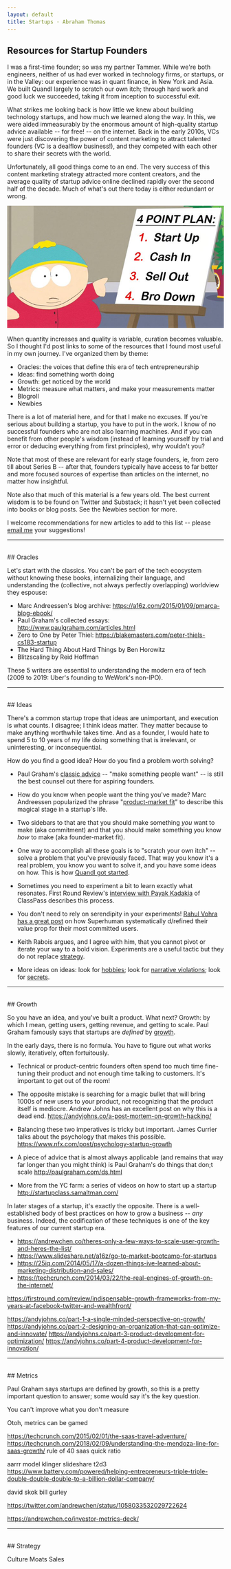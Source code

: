 ```yaml
---
layout: default
title: Startups · Abraham Thomas
---
```


## Resources for Startup Founders

I was a first-time founder; so was my partner Tammer.  While we're both engineers, neither of us had ever worked in technology firms, or startups, or in the Valley: our experience was in quant finance, in New York and Asia.  We built Quandl largely to scratch our own itch; through hard work and good luck we succeeded, taking it from inception to successful exit. 

What strikes me looking back is how little we knew about building technology startups, and how much we learned along the way.  In this, we were aided immeasurably by the enormous amount of high-quality startup advice available -- for free! -- on the internet.  Back in the early 2010s, VCs were just discovering the power of content marketing to attract talented founders (VC is a dealflow business!), and they competed with each other to share their secrets with the world.  

Unfortunately, all good things come to an end.  The very success of this content marketing strategy attracted more content creators, and the average quality of startup advice online declined rapidly over the second half of the decade.  Much of what's out there today is either redundant or wrong. 

<img src="/assets/img/south-park-bro-down.jpeg" alt="Startups" class="image">

When quantity increases and quality is variable, curation becomes valuable.  So I thought I'd post links to some of the resources that I found most useful in my own journey.  I've organized them by theme:

- Oracles: the voices that define this era of tech entrepreneurship
- Ideas: find something worth doing
- Growth: get noticed by the world
- Metrics: measure what matters, and make your measurements matter
- Blogroll
- Newbies

There is a lot of material here, and for that I make no excuses.  If you're serious about building a startup, you have to put in the work.  I know of no successful founders who are not also learning machines.  And if you can benefit from other people's wisdom (instead of learning yourself by trial and error or deducing everything from first principles), why wouldn't you? 

Note that most of these are relevant for early stage founders, ie, from zero till about Series B -- after that, founders typically have access to far better and more focused sources of expertise than articles on the internet, no matter how insightful.  

Note also that much of this material is a few years old.  The best current wisdom is to be found on Twitter and Substack; it hasn't yet been collected into books or blog posts.  See the Newbies section for more.

I welcome recommendations for new articles to add to this list -- please [email me] your suggestions!  

[email me]: mailto:athos1@gmail.com 

-----

<br/>  
## Oracles

Let's start with the classics.  You can't be part of the tech ecosystem without knowing these books, internalizing their language, and understanding the (collective, not always perfectly overlapping) worldview they espouse:

- Marc Andreessen's blog archive: https://a16z.com/2015/01/09/pmarca-blog-ebook/
- Paul Graham's collected essays: http://www.paulgraham.com/articles.html 
- Zero to One by Peter Thiel: https://blakemasters.com/peter-thiels-cs183-startup 
- The Hard Thing About Hard Things by Ben Horowitz
- Blitzscaling by Reid Hoffman

These 5 writers are essential to understanding the modern era of tech (2009 to 2019: Uber's founding to WeWork's non-IPO). 



-----

<br/>  
## Ideas 

There's a common startup trope that ideas are unimportant, and execution is what counts.  I disagree; I think ideas matter.  They matter because to make anything worthwhile takes time.  And as a founder, I would hate to spend 5 to 10 years of my life doing something that is irrelevant, or uninteresting, or inconsequential.

How do you find a good idea?  How do you find a problem worth solving?  

- Paul Graham's [classic advice](http://www.paulgraham.com/start.html) -- "make something people want" -- is still the best counsel out there for aspiring founders.   

- How do you know when people want the thing you've made?  Marc Andreessen popularized the phrase "[product-market fit](https://pmarchive.com/guide_to_startups_part4.html)" to describe this magical stage in a startup's life. 

- Two sidebars to that are that you should make something *you* want to make (aka commitment) and that you should make something you know *how* to make (aka founder-market fit).

- One way to accomplish all these goals is to "scratch your own itch" -- solve a problem that you've previously faced.  That way you know it's a real problem, you know you want to solve it, and you have some ideas on how.  This is how [Quandl got started](/about#technology).

- Sometimes you need to experiment a bit to learn exactly what resonates.  First Round Review's [interview with Payak Kadakia](https://firstround.com/review/classpass-founder-on-how-marketplace-startups-can-achieve-product-market-fit/) of ClassPass describes this process.

- You don't need to rely on serendipity in your experiments!  [Rahul Vohra has a great post](https://firstround.com/review/how-superhuman-built-an-engine-to-find-product-market-fit/) on how Superhuman systematically d/refined their value prop for their most committed users. 

- Keith Rabois argues, and I agree with him, that you cannot pivot or iterate your way to a bold vision.  Experiments are a useful tactic but they do not replace [strategy](https://twitter.com/rabois/status/870673635375104000).  

- More ideas on ideas: look for [hobbies](https://cdixon.org/2013/03/02/what-the-smartest-people-do-on-the-weekend-is-what-everyone-else-will-do-during-the-week-in-ten-years); look for [narrative violations](http://www.bedrockcap.com/letter); look for [secrets](https://blakemasters.com/post/22866240816/peter-thiels-cs183-startup-class-11-notes).

-----

<br/>  
## Growth

So you have an idea, and you've built a product.  What next?  Growth: by which I mean, getting users, getting revenue, and getting to scale.  Paul Graham famously says that startups are *defined* by [growth](http://www.paulgraham.com/growth.html).

In the early days, there is no formula.  You have to figure out what works slowly, iteratively, often fortuitously.  

- Technical or product-centric founders often spend too much time fine-tuning their product and not enough time talking to customers.  It's important to get out of the room! 

- The opposite mistake is searching for a magic bullet that will bring 1000s of new users to your product, not recognizing that the product itself is mediocre.  Andrew Johns has an excellent post on why this is a dead end. https://andyjohns.co/a-post-mortem-on-growth-hacking/ 

- Balancing these two imperatives is tricky but important.  James Currier talks about the psychology that makes this possible.  https://www.nfx.com/post/psychology-startup-growth

- A piece of advice that is almost always applicable (and remains that way far longer than you might think) is Paul Graham's do things that don;t scale  http://paulgraham.com/ds.html 

- More from the YC farm: a series of videos on how to start up a startup http://startupclass.samaltman.com/ 

In later stages of a startup, it's exactly the opposite.  There is a well-established body of best practices on how to grow a business -- *any* business.  Indeed, the codification of these techniques is one of the key features of our current startup era.

- https://andrewchen.co/theres-only-a-few-ways-to-scale-user-growth-and-heres-the-list/ 
- https://www.slideshare.net/a16z/go-to-market-bootcamp-for-startups
- https://25iq.com/2014/05/17/a-dozen-things-ive-learned-about-marketing-distribution-and-sales/
- https://techcrunch.com/2014/03/22/the-real-engines-of-growth-on-the-internet/

https://firstround.com/review/indispensable-growth-frameworks-from-my-years-at-facebook-twitter-and-wealthfront/ 

https://andyjohns.co/part-1-a-single-minded-perspective-on-growth/
https://andyjohns.co/part-2-designing-an-organization-that-can-optimize-and-innovate/ 
https://andyjohns.co/part-3-product-development-for-optimization/ 
https://andyjohns.co/part-4-product-development-for-innovation/ 








-----

<br/>  
## Metrics



Paul Graham says startups are defined by growth, so this is a pretty important question to answer; some would say it's the key question.

You can't improve what you don't measure

Otoh, metrics can be gamed


https://techcrunch.com/2015/02/01/the-saas-travel-adventure/
https://techcrunch.com/2018/02/09/understanding-the-mendoza-line-for-saas-growth/ 
rule of 40
saas quick ratio

aarrr model
klinger slideshare
t2d3  https://www.battery.com/powered/helping-entrepreneurs-triple-triple-double-double-double-to-a-billion-dollar-company/ 


david skok
bill gurley

https://twitter.com/andrewchen/status/1058033532029722624

https://andrewchen.co/investor-metrics-deck/ 




-----

<br/>  
## Strategy


Culture
Moats
Sales













